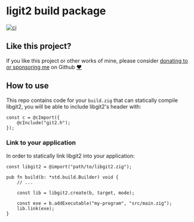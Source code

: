 # ligit2 build package

[![ci](https://github.com/mattnite/zig-libgit2/actions/workflows/ci.yml/badge.svg)](https://github.com/mattnite/zig-libgit2/actions/workflows/ci.yml)

## Like this project?

If you like this project or other works of mine, please consider [donating to or sponsoring me](https://github.com/sponsors/mattnite) on Github [:heart:](https://github.com/sponsors/mattnite)

## How to use

This repo contains code for your `build.zig` that can statically compile libgit2, you will be able to include libgit2's header with:

```zig
const c = @cImport({
    @cInclude("git2.h");
});
```

### Link to your application

In order to statically link libgit2 into your application:

```zig
const libgit2 = @import("path/to/libgit2.zig");

pub fn build(b: *std.build.Builder) void {
    // ...

    const lib = libgit2.create(b, target, mode);

    const exe = b.addExecutable("my-program", "src/main.zig");
    lib.link(exe);
}
```
